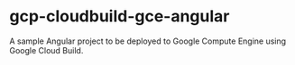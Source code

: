 # gcp-cloudbuild-gce-angular

A sample Angular project to be deployed to Google Compute Engine using Google Cloud Build.
